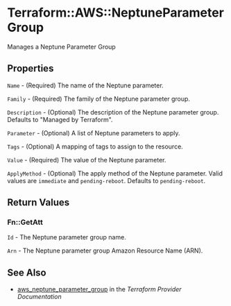 # Terraform::AWS::NeptuneParameterGroup

Manages a Neptune Parameter Group

## Properties

`Name` - (Required) The name of the Neptune parameter.

`Family` - (Required) The family of the Neptune parameter group.

`Description` - (Optional) The description of the Neptune parameter group. Defaults to "Managed by Terraform".

`Parameter` - (Optional) A list of Neptune parameters to apply.

`Tags` - (Optional) A mapping of tags to assign to the resource.

`Value` - (Required) The value of the Neptune parameter.

`ApplyMethod` - (Optional) The apply method of the Neptune parameter. Valid values are `immediate` and `pending-reboot`. Defaults to `pending-reboot`.


## Return Values

### Fn::GetAtt

`Id` - The Neptune parameter group name.

`Arn` - The Neptune parameter group Amazon Resource Name (ARN).

## See Also

* [aws_neptune_parameter_group](https://www.terraform.io/docs/providers/aws/r/neptune_parameter_group.html) in the _Terraform Provider Documentation_